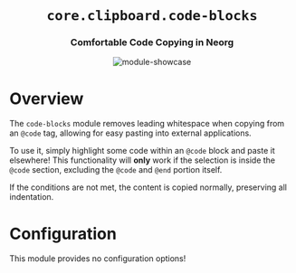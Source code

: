 <div align="center">

# `core.clipboard.code-blocks`

### Comfortable Code Copying in Neorg



![module-showcase](https://user-images.githubusercontent.com/76052559/216775085-7e808dbd-4985-49fa-b4c2-069b9782b300.gif)

</div>

# Overview

The `code-blocks` module removes leading whitespace when copying from an `@code` tag, allowing
for easy pasting into external applications.

To use it, simply highlight some code within an `@code` block and paste it elsewhere!
This functionality will **only** work if the selection is inside the `@code` section,
excluding the `@code` and `@end` portion itself.

If the conditions are not met, the content is copied normally, preserving all indentation.

# Configuration

This module provides no configuration options!



